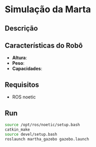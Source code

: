 # Simulação da Marta

## Descrição



## Características do Robô

- **Altura**: 
- **Peso**: 
- **Capacidades**: 

## Requisitos

- ROS noetic

## Run

```bash
source /opt/ros/noetic/setup.bash
catkin_make
source devel/setup.bash
roslaunch martha_gazebo gazebo.launch
```
